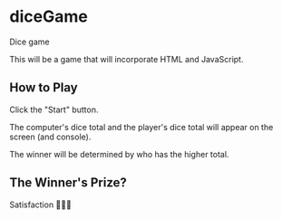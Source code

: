 # diceGame

Dice game

This will be a game that will incorporate HTML and JavaScript.

## How to Play

Click the "Start" button.

The computer's dice total and the player's dice total will appear on the screen (and console).

The winner will be determined by who has the higher total.

## The Winner's Prize?

Satisfaction 🤷🏻‍♀️
